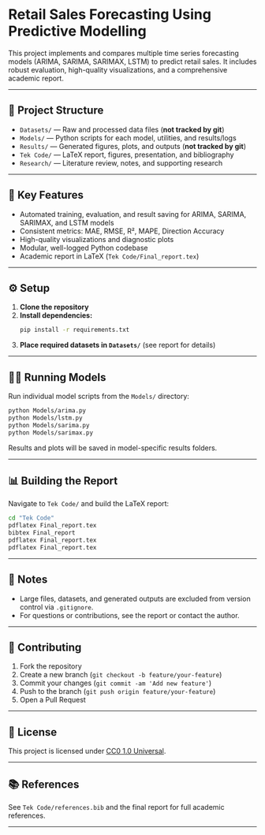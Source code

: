 # Retail Sales Forecasting Using Predictive Modelling

This project implements and compares multiple time series forecasting models (ARIMA, SARIMA, SARIMAX, LSTM) to predict retail sales. It includes robust evaluation, high-quality visualizations, and a comprehensive academic report.

---

## 📁 Project Structure

- `Datasets/` — Raw and processed data files (**not tracked by git**)
- `Models/` — Python scripts for each model, utilities, and results/logs
- `Results/` — Generated figures, plots, and outputs (**not tracked by git**)
- `Tek Code/` — LaTeX report, figures, presentation, and bibliography
- `Research/` — Literature review, notes, and supporting research

---

## 🚀 Key Features

- Automated training, evaluation, and result saving for ARIMA, SARIMA, SARIMAX, and LSTM models
- Consistent metrics: MAE, RMSE, R², MAPE, Direction Accuracy
- High-quality visualizations and diagnostic plots
- Modular, well-logged Python codebase
- Academic report in LaTeX (`Tek Code/Final_report.tex`)

---

## ⚙️ Setup

1. **Clone the repository**
2. **Install dependencies:**
   ```bash
   pip install -r requirements.txt
   ```
3. **Place required datasets in `Datasets/`** (see report for details)

---

## 🧑‍💻 Running Models

Run individual model scripts from the `Models/` directory:

```bash
python Models/arima.py
python Models/lstm.py
python Models/sarima.py
python Models/sarimax.py
```

Results and plots will be saved in model-specific results folders.

---

## 📊 Building the Report

Navigate to `Tek Code/` and build the LaTeX report:

```bash
cd "Tek Code"
pdflatex Final_report.tex
bibtex Final_report
pdflatex Final_report.tex
pdflatex Final_report.tex
```

---

## 📝 Notes

- Large files, datasets, and generated outputs are excluded from version control via `.gitignore`.
- For questions or contributions, see the report or contact the author.

---

## 🤝 Contributing

1. Fork the repository
2. Create a new branch (`git checkout -b feature/your-feature`)
3. Commit your changes (`git commit -am 'Add new feature'`)
4. Push to the branch (`git push origin feature/your-feature`)
5. Open a Pull Request

---

## 📄 License

This project is licensed under [CC0 1.0 Universal](LICENSE).

---

## 📚 References

See `Tek Code/references.bib` and the final report for full academic references.

---
